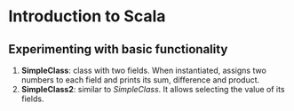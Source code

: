 # Introduction to Scala
## Experimenting with basic functionality
1. **SimpleClass**: class with two fields. When instantiated, assigns two numbers to each
field and prints its sum, difference and product.
1. **SimpleClass2**: similar to *SimpleClass*. It allows selecting the value of its fields.

